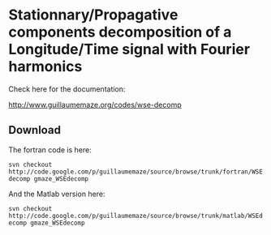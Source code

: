 # Stationnary/Propagative components decomposition of a Longitude/Time signal with Fourier harmonics #

Check here for the documentation:

http://www.guillaumemaze.org/codes/wse-decomp


## Download ##
The fortran code is here:

`svn checkout http://code.google.com/p/guillaumemaze/source/browse/trunk/fortran/WSEdecomp gmaze_WSEdecomp`

And the Matlab version here:

`svn checkout http://code.google.com/p/guillaumemaze/source/browse/trunk/matlab/WSEdecomp gmaze_WSEdecomp`